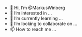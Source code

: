 - 👋 Hi, I’m @MarkusWinberg
- 👀 I’m interested in ...
- 🌱 I’m currently learning ...
- 💞️ I’m looking to collaborate on ...
- 📫 How to reach me ...

<!---
MarkusWinberg/MarkusWinberg is a ✨ special ✨ repository because its `README.md` (this file) appears on your GitHub profile.
You can click the Preview link to take a look at your changes.
--->
